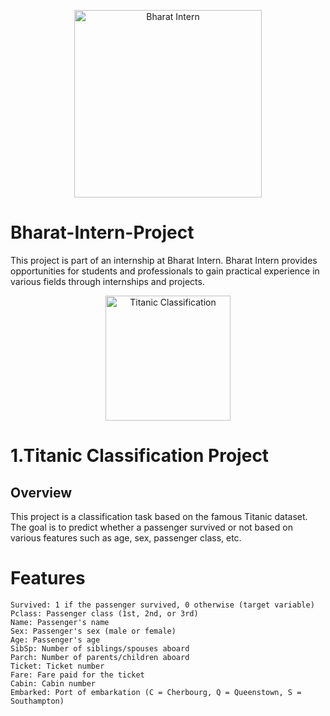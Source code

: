 <p align="center">
  <img src="https://bharatintern.live/static/logo-0946e9bd7220dc6ced94171785535121.png" alt="Bharat Intern" width="300">
</p>

# Bharat-Intern-Project
This project is part of an internship at Bharat Intern. Bharat Intern provides opportunities for students and professionals to gain practical experience in various fields through internships and projects.
<p align="center">
  <img src="https://miro.medium.com/v2/resize:fit:720/format:webp/0*mW_viyMFh1RCJ3Kj.jpg" alt="Titanic Classification" width="200">
</p>

# 1.Titanic Classification Project 
## Overview
This project is a classification task based on the famous Titanic dataset. The goal is to predict whether a passenger survived or not based on various features such as age, sex, passenger class, etc.

# Features

    Survived: 1 if the passenger survived, 0 otherwise (target variable)
    Pclass: Passenger class (1st, 2nd, or 3rd)
    Name: Passenger's name
    Sex: Passenger's sex (male or female)
    Age: Passenger's age
    SibSp: Number of siblings/spouses aboard
    Parch: Number of parents/children aboard
    Ticket: Ticket number
    Fare: Fare paid for the ticket
    Cabin: Cabin number
    Embarked: Port of embarkation (C = Cherbourg, Q = Queenstown, S = Southampton)

